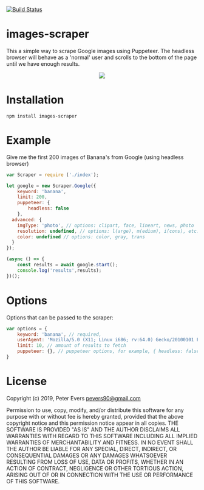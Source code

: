 [![Build Status](https://travis-ci.com/pevers/images-scraper.svg?branch=master)](https://travis-ci.com/pevers/images-scraper)
# images-scraper
This a simple way to scrape Google images using Puppeteer. The headless browser will behave as a 'normal' user and scrolls to the bottom of the page until we have enough results.

<p align="center">
    <img src="https://media.giphy.com/media/WSqsRhuPWPTrYtXAiN/giphy.gif">
</p>

# Installation
```npm install images-scraper```

# Example
Give me the first 200 images of Banana's from Google (using headless browser)

```js
var Scraper = require ('./index');

let google = new Scraper.Google({
	keyword: 'banana',
	limit: 200,
	puppeteer: {
		headless: false
	},
  advanced: {
    imgType: 'photo', // options: clipart, face, lineart, news, photo
    resolution: undefined, // options: l(arge), m(edium), i(cons), etc.
    color: undefined // options: color, gray, trans
  }
});

(async () => {
	const results = await google.start();
	console.log('results',results);
})();
```

# Options
Options that can be passed to the scraper:

```js
var options = {
	keyword: 'banana', // required,
	userAgent: 'Mozilla/5.0 (X11; Linux i686; rv:64.0) Gecko/20100101 Firefox/64.0', // the user agent
	limit: 10, // amount of results to fetch
	puppeteer: {}, // puppeteer options, for example, { headless: false }
}
```

# License
Copyright (c) 2019, Peter Evers <pevers90@gmail.com>

Permission to use, copy, modify, and/or distribute this software for any purpose with or without fee is hereby granted, provided that the above copyright notice and this permission notice appear in all copies.
THE SOFTWARE IS PROVIDED "AS IS" AND THE AUTHOR DISCLAIMS ALL WARRANTIES WITH REGARD TO THIS SOFTWARE INCLUDING ALL IMPLIED WARRANTIES OF MERCHANTABILITY AND FITNESS. IN NO EVENT SHALL THE AUTHOR BE LIABLE FOR ANY SPECIAL, DIRECT, INDIRECT, OR CONSEQUENTIAL DAMAGES OR ANY DAMAGES WHATSOEVER RESULTING FROM LOSS OF USE, DATA OR PROFITS, WHETHER IN AN ACTION OF CONTRACT, NEGLIGENCE OR OTHER TORTIOUS ACTION, ARISING OUT OF OR IN CONNECTION WITH THE USE OR PERFORMANCE OF THIS SOFTWARE.
